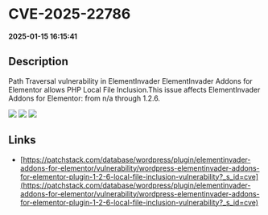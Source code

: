 # CVE-2025-22786

**2025-01-15 16:15:41**

## Description
Path Traversal vulnerability in ElementInvader ElementInvader Addons for Elementor allows PHP Local File Inclusion.This issue affects ElementInvader Addons for Elementor: from n/a through 1.2.6.

![](https://img.shields.io/static/v1?label=Score&message=7.5&color=red)
![](https://img.shields.io/static/v1?label=Severity&message=HIGH&color=red)
![](https://img.shields.io/static/v1?label=CWE&message=Traversal&color=green)

## Links
- [https://patchstack.com/database/wordpress/plugin/elementinvader-addons-for-elementor/vulnerability/wordpress-elementinvader-addons-for-elementor-plugin-1-2-6-local-file-inclusion-vulnerability?_s_id=cve](https://patchstack.com/database/wordpress/plugin/elementinvader-addons-for-elementor/vulnerability/wordpress-elementinvader-addons-for-elementor-plugin-1-2-6-local-file-inclusion-vulnerability?_s_id=cve)
